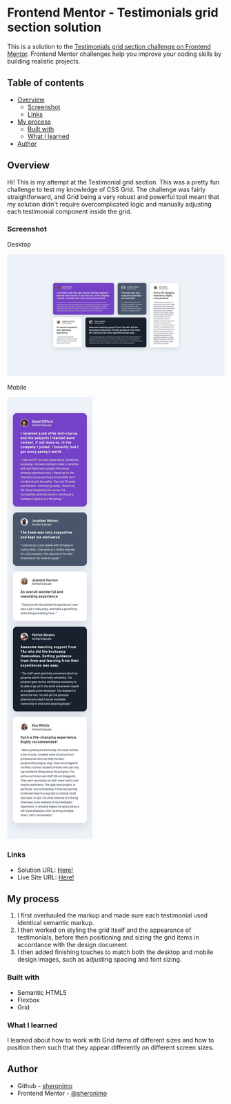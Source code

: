 # Frontend Mentor - Testimonials grid section solution

This is a solution to the [Testimonials grid section challenge on Frontend Mentor](https://www.frontendmentor.io/challenges/testimonials-grid-section-Nnw6J7Un7). Frontend Mentor challenges help you improve your coding skills by building realistic projects.

## Table of contents

- [Overview](#overview)
  - [Screenshot](#screenshot)
  - [Links](#links)
- [My process](#my-process)
  - [Built with](#built-with)
  - [What I learned](#what-i-learned)
- [Author](#author)

## Overview

Hi! This is my attempt at the Testimonial grid section. This was a pretty fun challenge to test my knowledge of CSS Grid. The challenge was fairly straightforward, and Grid being a very robust and powerful tool meant that my solution didn't require overcomplicated logic and manually adjusting each testimonial component inside the grid.

### Screenshot

Desktop

![](./screenshots/screenshot_desktop.jpg)

Mobile

![](./screenshots/screenshot_mobile.jpg)

### Links

- Solution URL: [Here!](https://github.com/sheronimo/frontendmentor-testimonialsgrid)
- Live Site URL: [Here!](https://sheronimo.github.io/frontendmentor-testimonialsgrid/)

## My process

1. I first overhauled the markup and made sure each testimonial used identical semantic markup.
2. I then worked on styling the grid itself and the appearance of testimonials, before then positioning and sizing the grid items in accordance with the design document.
3. I then added finishing touches to match both the desktop and mobile design images, such as adjusting spacing and font sizing.

### Built with

- Semantic HTML5
- Flexbox
- Grid

### What I learned

I learned about how to work with Grid items of different sizes and how to position them such that they appear differently on different screen sizes.

## Author

- Github - [sheronimo](https://github.com/sheronimo)
- Frontend Mentor - [@sheronimo](https://www.frontendmentor.io/profile/sheronimo)
